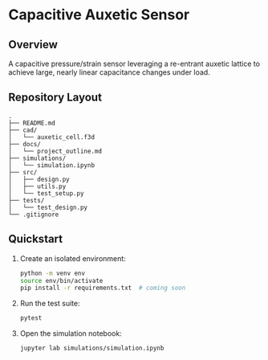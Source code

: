 # Capacitive Auxetic Sensor

Overview
--------
A capacitive pressure/strain sensor leveraging a re-entrant auxetic lattice to achieve large, nearly linear capacitance changes under load.

Repository Layout
-----------------
```
.
├── README.md
├── cad/
│   └── auxetic_cell.f3d
├── docs/
│   └── project_outline.md
├── simulations/
│   └── simulation.ipynb
├── src/
│   ├── design.py
│   ├── utils.py
│   └── test_setup.py
├── tests/
│   └── test_design.py
└── .gitignore
```

Quickstart
----------
1. Create an isolated environment:
   ```bash
   python -m venv env
   source env/bin/activate
   pip install -r requirements.txt  # coming soon
   ```
2. Run the test suite:
   ```bash
   pytest
   ```
3. Open the simulation notebook:
   ```bash
   jupyter lab simulations/simulation.ipynb
   ``` 
